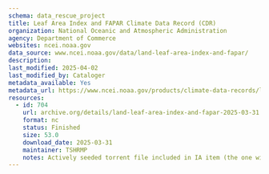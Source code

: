 ```yaml
---
schema: data_rescue_project 
title: Leaf Area Index and FAPAR Climate Data Record (CDR)
organization: National Oceanic and Atmospheric Administration
agency: Department of Commerce
websites: ncei.noaa.gov
data_source: www.ncei.noaa.gov/data/land-leaf-area-index-and-fapar/
description: 
last_modified: 2025-04-02
last_modified_by: Cataloger
metadata_available: Yes
metadata_url: https://www.ncei.noaa.gov/products/climate-data-records/leaf-area-index-and-fapar
resources:
  - id: 704
    url: archive.org/details/land-leaf-area-index-and-fapar-2025-03-31
    format: nc
    status: Finished
    size: 53.0
    download_date: 2025-03-31
    maintainer: TSHRMP
    notes: Actively seeded torrent file included in IA item (the one without _archive).  Direct file upload in progress.Alternate torrent locationacademictorrents.com/details/426a128f0a0b22b202496bb2d3b9c449698bd5dd
---
```

